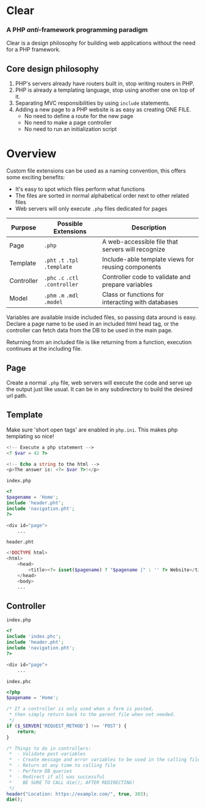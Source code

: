 # Clear

### A PHP *anti*-framework programming paradigm

Clear is a design philosophy for building web applications without the need for a PHP framework.

## Core design philosophy

1. PHP's servers already have routers built in, stop writing routers in PHP.
2. PHP is already a templating language, stop using another one on top of it.
3. Separating MVC responsibilities by using `include` statements.
4. Adding a new page to a PHP website is as easy as creating ONE FILE.
	* No need to define a route for the new page
	* No need to make a page controller
	* No need to run an initialization script

# Overview

Custom file extensions can be used as a naming convention, this offers some exciting benefits:
 * It's easy to spot which files perform what functions
 * The files are sorted in normal alphabetical order next to other related files
 * Web servers will only execute `.php` files dedicated for pages

Purpose    | Possible Extensions | Description
-----------|---------------------|------------
Page       |`.php`               | A web-accessible file that servers will recognize
Template   |`.pht` `.t` `.tpl` `.template`| Include-able template views for reusing components
Controller |`.phc` `.c` `.ctl` `.controller`| Controller code to validate and prepare variables
Model      |`.phm` `.m` `.mdl` `.model` | Class or functions for interacting with databases

Variables are available inside included files, so passing data around is easy. Declare a page name to be used in an included html head tag, or the controller can fetch data from the DB to be used in the main page.

Returning from an included file is like returning from a function, execution continues at the including file.

## Page

Create a normal `.php` file, web servers will execute the code and serve up the output just like usual. It can be in any subdirectory to build the desired url path.

## Template

Make sure 'short open tags' are enabled in `php.ini`. This makes php templating so nice!

```php
<!-- Execute a php statement -->
<? $var = 42 ?>

<!-- Echo a string to the html -->
<p>The answer is: <?= $var ?>!</p>
```

`index.php`
```php
<?
$pagename = 'Home';
include 'header.pht';
include 'navigation.pht';
?>

<div id="page">
    ...
```

`header.pht`
```php
<!DOCTYPE html>
<html>
    <head>
        <title><?= isset($pagename) ? "$pagename |" : '' ?> Website</title>
    </head>
    <body>
    ...
```

## Controller

`index.php`
```php
<?
include 'index.phc';
include 'header.pht';
include 'navigation.pht';
?>

<div id="page">
    ...
```

`index.phc`
```php
<?php
$pagename = 'Home';

/* If a controller is only used when a form is posted,
 * then simply return back to the parent file when not needed.
 */
if ($_SERVER['REQUEST_METHOD'] !== 'POST') {
    return;
}

/* Things to do in controllers:
 *  - Validate post variables
 *  - Create message and error variables to be used in the calling file
 *  - Return at any time to calling file
 *  - Perform DB queries
 *  - Redirect if all was successful
 *    BE SURE TO CALL die(); AFTER REDIRECTING!
 */
header("Location: https://example.com/", true, 303);
die();
```
